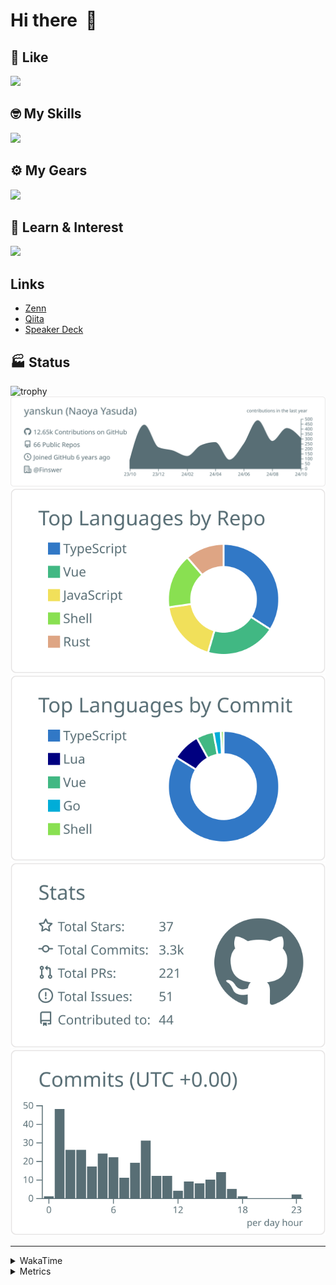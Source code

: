 # Hi there&nbsp; :wave:

## 💌 Like
<img src="https://go-skill-icons.vercel.app/api/icons?i=github" />

## 🤓 My Skills
<img src="https://go-skill-icons.vercel.app/api/icons?i=js,ts,vue,nuxtjs,react,nextjs,go,lua,git" />

## ⚙️ My Gears
<img src="https://go-skill-icons.vercel.app/api/icons?i=neovim,vscode,githubcopilot,alacritty,tmux" />

## 📖 Learn & Interest
<img src="https://go-skill-icons.vercel.app/api/icons?i=rust,deno,css,zig,playwright,githubactions,storybook,netlify,eslint" />

## Links
- [Zenn](https://zenn.dev/yanskun)
- [Qiita](https://qiita.com/yanskun)
- [Speaker Deck](https://speakerdeck.com/yanskun)

<!-- https://github.com/ryo-ma/github-profile-trophy -->

## 🏭 Status

<img src="https://github-profile-trophy.vercel.app/?username=yanskun&theme=onedark&row=1" alt="trophy">

<!-- https://github.com/vn7n24fzkq/github-profile-summary-cards -->
<picture>
  <source media="(prefers-color-scheme: dark)" srcset="https://raw.githubusercontent.com/yanskun/yanskun/master/profile-summary-card-output/nord_dark/0-profile-details.svg">
 <img src="https://raw.githubusercontent.com/yanskun/yanskun/master/profile-summary-card-output/default/0-profile-details.svg">
</picture>
<br>
<picture>
  <source media="(prefers-color-scheme: dark)" srcset="https://raw.githubusercontent.com/yanskun/yanskun/master/profile-summary-card-output/nord_dark/1-repos-per-language.svg">
 <img src="https://raw.githubusercontent.com/yanskun/yanskun/master/profile-summary-card-output/default/1-repos-per-language.svg">
</picture>
<picture>
  <source media="(prefers-color-scheme: dark)" srcset="https://raw.githubusercontent.com/yanskun/yanskun/master/profile-summary-card-output/nord_dark/2-most-commit-language.svg">
 <img src="https://raw.githubusercontent.com/yanskun/yanskun/master/profile-summary-card-output/default/2-most-commit-language.svg">
</picture>
<br>
<picture>
  <source media="(prefers-color-scheme: dark)" srcset="https://raw.githubusercontent.com/yanskun/yanskun/master/profile-summary-card-output/nord_dark/3-stats.svg">
 <img src="https://raw.githubusercontent.com/yanskun/yanskun/master/profile-summary-card-output/default/3-stats.svg">
</picture>
<picture>
  <source media="(prefers-color-scheme: dark)" srcset="https://raw.githubusercontent.com/yanskun/yanskun/master/profile-summary-card-output/nord_dark/4-productive-time.svg">
 <img src="https://raw.githubusercontent.com/yanskun/yanskun/master/profile-summary-card-output/default/4-productive-time.svg">
</picture>

---

<details>
  <summary>WakaTime</summary>
<!--START_SECTION:waka-->
![Code Time](http://img.shields.io/badge/Code%20Time-1%2C420%20hrs%2044%20mins-blue)

**🐱 My GitHub Data** 

> 📦 142.5 kB Used in GitHub's Storage 
 > 
> 🏆 2,626 Contributions in the Year 2024
 > 
> 💼 Opted to Hire
 > 
> 📜 121 Public Repositories 
 > 
> 🔑 4 Private Repositories 
 > 
**I'm an Early 🐤** 

```text
🌞 Morning                5334 commits        ███░░░░░░░░░░░░░░░░░░░░░░   13.88 % 
🌆 Daytime                20492 commits       █████████████░░░░░░░░░░░░   53.30 % 
🌃 Evening                9208 commits        ██████░░░░░░░░░░░░░░░░░░░   23.95 % 
🌙 Night                  3409 commits        ██░░░░░░░░░░░░░░░░░░░░░░░   08.87 % 
```
📅 **I'm Most Productive on Tuesday** 

```text
Monday                   5316 commits        ███░░░░░░░░░░░░░░░░░░░░░░   13.83 % 
Tuesday                  8152 commits        █████░░░░░░░░░░░░░░░░░░░░   21.21 % 
Wednesday                7103 commits        █████░░░░░░░░░░░░░░░░░░░░   18.48 % 
Thursday                 7357 commits        █████░░░░░░░░░░░░░░░░░░░░   19.14 % 
Friday                   5694 commits        ████░░░░░░░░░░░░░░░░░░░░░   14.81 % 
Saturday                 2046 commits        █░░░░░░░░░░░░░░░░░░░░░░░░   05.32 % 
Sunday                   2775 commits        ██░░░░░░░░░░░░░░░░░░░░░░░   07.22 % 
```


📊 **This Week I Spent My Time On** 

```text
🕑︎ Time Zone: Asia/Tokyo

💬 Programming Languages: 
TypeScript               28 hrs 32 mins      ██████████████████████░░░   87.18 % 
JSON                     37 mins             ░░░░░░░░░░░░░░░░░░░░░░░░░   01.92 % 
Lua                      35 mins             ░░░░░░░░░░░░░░░░░░░░░░░░░   01.79 % 
Go                       34 mins             ░░░░░░░░░░░░░░░░░░░░░░░░░   01.74 % 
Other                    31 mins             ░░░░░░░░░░░░░░░░░░░░░░░░░   01.59 % 

🔥 Editors: 
Neovim                   32 hrs 18 mins      █████████████████████████   98.70 % 
VS Code                  25 mins             ░░░░░░░░░░░░░░░░░░░░░░░░░   01.30 % 

💻 Operating System: 
Mac                      32 hrs 43 mins      █████████████████████████   100.00 % 
```


 Last Updated on 24/10/2024 06:14:14 UTC
<!--END_SECTION:waka-->
</details>

<details>
  <summary>Metrics</summary>
  <img src="https://github.com/yanskun/yanskun/blob/main/github-metrics.svg" alt="Metrics">
</details>
